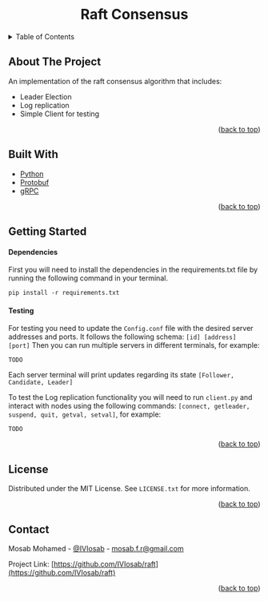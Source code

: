 <div id="top"></div>

<!-- PROJECT LOGO -->
<br />
<div align="center">
  <h1 align="center">Raft Consensus</h1>
</div>



<!-- TABLE OF CONTENTS -->
<details>
  <summary>Table of Contents</summary>
  <ol>
    <li><a href="#about-the-project">About The Project</a></li>
    <li><a href="#built-with">Built With</a></li>
    <li><a href="#getting-started">Getting Started</a></li>
    <li><a href="#license">License</a></li>
    <li><a href="#contact">Contact</a></li>
  </ol>
</details>



<!-- ABOUT THE PROJECT -->
## About The Project

An implementation of the raft consensus algorithm that includes:
- Leader Election 
- Log replication 
- Simple Client for testing

<p align="right">(<a href="#top">back to top</a>)</p>



## Built With

* [Python](https://www.python.org/)
* [Protobuf](https://protobuf.dev/)
* [gRPC](https://grpc.io/)

<p align="right">(<a href="#top">back to top</a>)</p>


<!-- GETTING STARTED -->
## Getting Started

#### Dependencies
First you will need to install the dependencies in the requirements.txt file by running the following command in your terminal.
```
pip install -r requirements.txt
```

#### Testing
For testing you need to update the ```Config.conf``` file with the desired server addresses and ports. 
It follows the following schema: ```[id] [address] [port]``` 
Then you can run multiple servers in different terminals, for example: 
```
TODO
```
Each server terminal will print updates regarding its state ```[Follower, Candidate, Leader]```

To test the Log replication functionality you will need to run ```client.py``` and interact with nodes using the following commands: ```[connect, getleader, suspend, quit, getval, setval]```, for example: 
```
TODO
```
<p align="right">(<a href="#top">back to top</a>)</p>


<!-- LICENSE -->
## License

Distributed under the MIT License. See `LICENSE.txt` for more information.

<p align="right">(<a href="#top">back to top</a>)</p>


<!-- CONTACT -->
## Contact

Mosab Mohamed - [@IVIosab](https://t.me/IVIosab) - mosab.f.r@gmail.com

Project Link: [https://github.com/IVIosab/raft](https://github.com/IVIosab/raft)

<p align="right">(<a href="#top">back to top</a>)</p>
